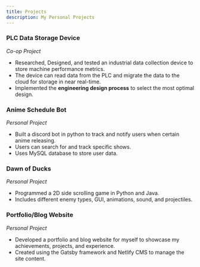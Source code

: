 ```yaml
---
title: Projects
description: My Personal Projects
---
```

### **PLC Data Storage Device**

*Co-op Project*

* Researched, Designed, and tested an industrial data collection device to store machine performance metrics.
* The device can read data from the PLC and migrate the data to the cloud for storage in near real-time.
* Implemented the **engineering design process** to select the most optimal design.

### **Anime Schedule Bot**

*Personal Project*

* Built a discord bot in python to track and notify users when certain anime releasing.
* Users can search for and track specific shows.
* Uses MySQL database to store user data.

### **Dawn of Ducks**

*Personal Project*

* Programmed a 2D side scrolling game in Python and Java.
* Includes different enemy types, GUI, animations, sound, and projectiles.

### **Portfolio/Blog Website**

*Personal Project*

* Developed a portfolio and blog website for myself to showcase my achievements, projects, and experience.
* Created using the Gatsby framework and Netlify CMS to manage the site content.